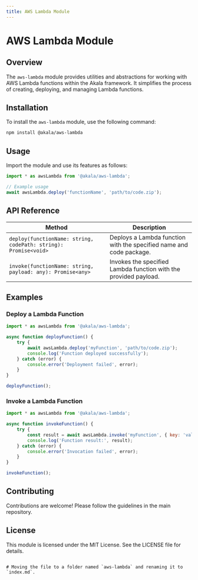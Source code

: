 ```yaml
---
title: AWS Lambda Module
---
```

# AWS Lambda Module

## Overview
The `aws-lambda` module provides utilities and abstractions for working with AWS Lambda functions within the Akala framework. It simplifies the process of creating, deploying, and managing Lambda functions.

## Installation
To install the `aws-lambda` module, use the following command:

```bash
npm install @akala/aws-lambda
```

## Usage
Import the module and use its features as follows:

```javascript
import * as awsLambda from '@akala/aws-lambda';

// Example usage
await awsLambda.deploy('functionName', 'path/to/code.zip');
```

## API Reference

| Method | Description |
| --- | --- |
| `deploy(functionName: string, codePath: string): Promise<void>` | Deploys a Lambda function with the specified name and code package. |
| `invoke(functionName: string, payload: any): Promise<any>` | Invokes the specified Lambda function with the provided payload. |

## Examples

### Deploy a Lambda Function
```javascript
import * as awsLambda from '@akala/aws-lambda';

async function deployFunction() {
    try {
        await awsLambda.deploy('myFunction', 'path/to/code.zip');
        console.log('Function deployed successfully');
    } catch (error) {
        console.error('Deployment failed', error);
    }
}

deployFunction();
```

### Invoke a Lambda Function
```javascript
import * as awsLambda from '@akala/aws-lambda';

async function invokeFunction() {
    try {
        const result = await awsLambda.invoke('myFunction', { key: 'value' });
        console.log('Function result:', result);
    } catch (error) {
        console.error('Invocation failed', error);
    }
}

invokeFunction();
```

## Contributing
Contributions are welcome! Please follow the guidelines in the main repository.

## License
This module is licensed under the MIT License. See the LICENSE file for details.
````

# Moving the file to a folder named `aws-lambda` and renaming it to `index.md`.